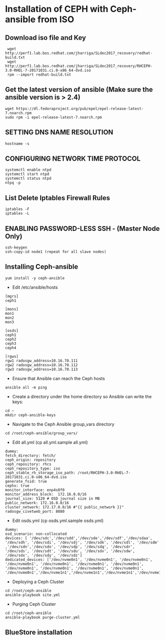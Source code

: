 # Installation of CEPH with Ceph-ansible from ISO
## Download iso file and Key
```
 wget http://perf1.lab.bos.redhat.com/jharriga/SLdec2017_recovery/redhat-build.txt
 wget http://perf1.lab.bos.redhat.com/jharriga/SLdec2017_recovery/RHCEPH-3.0-RHEL-7-20171031.ci.0-x86_64-dvd.iso
 rpm --import redhat-build.txt
```
## Get the latest version of ansible (Make sure the ansible version is > 2.4)
```
wget https://dl.fedoraproject.org/pub/epel/epel-release-latest-7.noarch.rpm
sudo rpm -i epel-release-latest-7.noarch.rpm 
```
## SETTING DNS NAME RESOLUTION
```
hostname -s
```
## CONFIGURING NETWORK TIME PROTOCOL
```yum install -y ntp
systemctl enable ntpd
systemctl start ntpd
systemctl status ntpd
ntpq -p
```
## List Delete Iptables Firewall Rules
```
iptables -F
iptables -L
```
## ENABLING PASSWORD-LESS SSH  - (Master Node Only)
```
ssh-keygen
ssh-copy-id node1 (repeat for all slave nodes)
```

## Installing Ceph-ansible 
```
yum install -y ceph-ansible
```
* Edit /etc/ansible/hosts
```
[mgrs]
ceph1

[mons]
mon1
mon2
mon3

[osds]
ceph1
ceph2
ceph3
ceph4

[rgws]
rgw1 radosgw_address=10.16.70.111
rgw2 radosgw_address=10.16.70.112
rgw3 radosgw_address=10.16.70.113
```
* Ensure that Ansible can reach the Ceph hosts
```
ansible all -m ping
```
* Create a directory under the home directory so Ansible can write the keys:
```
cd ~
mkdir ceph-ansible-keys
```

* Navigate to the Ceph Ansible group_vars directory
```
cd /root/ceph-ansible/group_vars/
```

* Edit all.yml (cp all.yml.sample all.yml)
```
dummy:
fetch_directory: fetch/
ceph_origin: repository
ceph_repository: rhcs
ceph_repository_type: iso
ceph_stable_rh_storage_iso_path: /root/RHCEPH-3.0-RHEL-7-20171031.ci.0-x86_64-dvd.iso
generate_fsid: true
cephx: true
monitor_interface: enp4s0f0
monitor_address_block:  172.16.0.0/16
journal_size: 5120 # OSD journal size in MB
public_network: 172.16.0.0/16
cluster_network: 172.17.0.0/16 #"{{ public_network }}"
radosgw_civetweb_port: 8080
```

* Edit osds.yml (cp osds.yml.sample osds.yml)
```
dummy:
osd_scenario: non-collocated
devices: [ '/dev/sdc','/dev/sdd','/dev/sde','/dev/sdf','/dev/sdaa', '/dev/sdh', '/dev/sdi', '/dev/sdj', '/dev/sdk', '/dev/sdl', '/dev/sdm' ,'/dev/sdn','/dev/sdo', '/dev/sdp', '/dev/sdq', '/dev/sdr', '/dev/sds', '/dev/sdt', '/dev/sdu', '/dev/sdv', '/dev/sdw', '/dev/sdx', '/dev/sdy', '/dev/sdz']
dedicated_devices: ['/dev/nvme0n1', '/dev/nvme0n1', '/dev/nvme0n1', '/dev/nvme0n1', '/dev/nvme0n1', '/dev/nvme0n1', '/dev/nvme0n1', '/dev/nvme0n1', '/dev/nvme0n1', '/dev/nvme0n1', '/dev/nvme0n1', '/dev/nvme0n1','/dev/nvme1n1','/dev/nvme1n1','/dev/nvme1n1','/dev/nvme1n1','/dev/nvme1n1','/dev/nvme1n1','/dev/nvme1n1','/dev/nvme1n1','/dev/nvme1n1','/dev/nvme1n1','/dev/nvme1n1','/dev/nvme1n1']
```

* Deploying a Ceph Cluster
```
cd /root/ceph-ansible
ansible-playbook site.yml
```

* Purging Ceph Cluster
```
cd /root/ceph-ansible
ansible-playbook purge-cluster.yml
```

## BlueStore installation


